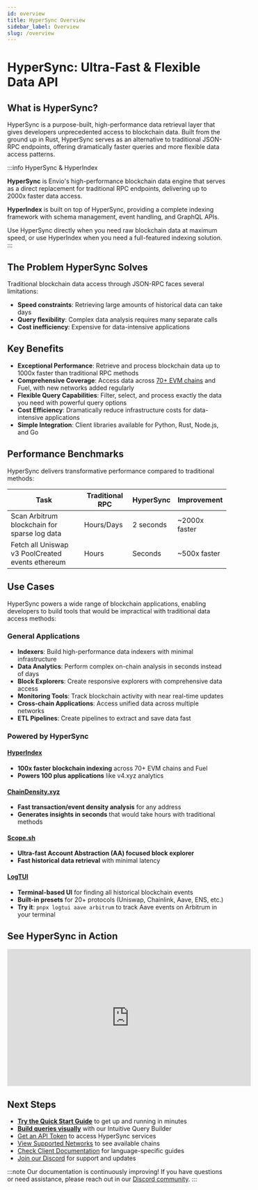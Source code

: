 ```yaml
---
id: overview
title: HyperSync Overview
sidebar_label: Overview
slug: /overview
---
```


# HyperSync: Ultra-Fast & Flexible Data API

## What is HyperSync?

HyperSync is a purpose-built, high-performance data retrieval layer that gives developers unprecedented access to blockchain data. Built from the ground up in Rust, HyperSync serves as an alternative to traditional JSON-RPC endpoints, offering dramatically faster queries and more flexible data access patterns.

:::info HyperSync & HyperIndex

**HyperSync** is Envio's high-performance blockchain data engine that serves as a direct replacement for traditional RPC endpoints, delivering up to 2000x faster data access.

**HyperIndex** is built on top of HyperSync, providing a complete indexing framework with schema management, event handling, and GraphQL APIs.

Use HyperSync directly when you need raw blockchain data at maximum speed, or use HyperIndex when you need a full-featured indexing solution.
:::

## The Problem HyperSync Solves

Traditional blockchain data access through JSON-RPC faces several limitations:

- **Speed constraints**: Retrieving large amounts of historical data can take days
- **Query flexibility**: Complex data analysis requires many separate calls
- **Cost inefficiency**: Expensive for data-intensive applications

## Key Benefits

- **Exceptional Performance**: Retrieve and process blockchain data up to 1000x faster than traditional RPC methods
- **Comprehensive Coverage**: Access data across [70+ EVM chains](/docs/HyperSync/hypersync-supported-networks) and Fuel, with new networks added regularly
- **Flexible Query Capabilities**: Filter, select, and process exactly the data you need with powerful query options
- **Cost Efficiency**: Dramatically reduce infrastructure costs for data-intensive applications
- **Simple Integration**: Client libraries available for Python, Rust, Node.js, and Go

## Performance Benchmarks

HyperSync delivers transformative performance compared to traditional methods:

| Task                                             | Traditional RPC | HyperSync | Improvement   |
| ------------------------------------------------ | --------------- | --------- | ------------- |
| Scan Arbitrum blockchain for sparse log data     | Hours/Days      | 2 seconds | ~2000x faster |
| Fetch all Uniswap v3 PoolCreated events ethereum | Hours           | Seconds   | ~500x faster  |

## Use Cases

HyperSync powers a wide range of blockchain applications, enabling developers to build tools that would be impractical with traditional data access methods:

### General Applications

- **Indexers**: Build high-performance data indexers with minimal infrastructure
- **Data Analytics**: Perform complex on-chain analysis in seconds instead of days
- **Block Explorers**: Create responsive explorers with comprehensive data access
- **Monitoring Tools**: Track blockchain activity with near real-time updates
- **Cross-chain Applications**: Access unified data across multiple networks
- **ETL Pipelines**: Create pipelines to extract and save data fast

### Powered by HyperSync

#### [HyperIndex](https://docs.envio.dev/docs/HyperIndex/overview)

- **100x faster blockchain indexing** across 70+ EVM chains and Fuel
- **Powers 100 plus applications** like v4.xyz analytics

#### [ChainDensity.xyz](https://chaindensity.xyz)

- **Fast transaction/event density analysis** for any address
- **Generates insights in seconds** that would take hours with traditional methods

#### [Scope.sh](https://scope.sh)

- **Ultra-fast Account Abstraction (AA) focused block explorer**
- **Fast historical data retrieval** with minimal latency

#### [LogTUI](https://www.npmjs.com/package/logtui)

- **Terminal-based UI** for finding all historical blockchain events
- **Built-in presets** for 20+ protocols (Uniswap, Chainlink, Aave, ENS, etc.)
- **Try it**: `pnpx logtui aave arbitrum` to track Aave events on Arbitrum in your terminal

## See HyperSync in Action

<iframe width="560" height="315" src="https://www.youtube.com/embed/iu_469ELotw" title="YouTube video player" frameborder="0" allow="accelerometer; autoplay; clipboard-write; encrypted-media; gyroscope; picture-in-picture" allowfullscreen></iframe>

## Next Steps

- **[Try the Quick Start Guide](/docs/HyperSync/hypersync-quickstart)** to get up and running in minutes
- **[Build queries visually](http://builder.hypersync.xyz)** with our Intuitive Query Builder
- [Get an API Token](/docs/HyperSync/api-tokens) to access HyperSync services
- [View Supported Networks](/docs/HyperSync/hypersync-supported-networks) to see available chains
- [Check Client Documentation](/docs/HyperSync/hypersync-clients) for language-specific guides
- [Join our Discord](https://discord.gg/Q9qt8gZ2fX) for support and updates

:::note
Our documentation is continuously improving! If you have questions or need assistance, please reach out in our [Discord community](https://discord.gg/Q9qt8gZ2fX).
:::
